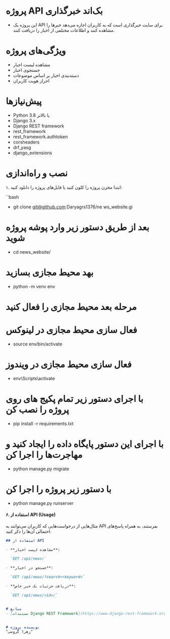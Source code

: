 # پروژه API بک‌اند خبرگذاری

- این پروژه یک API برای سایت خبرگذاری است که به کاربران اجازه می‌دهد خبرها را مشاهده کنند و اطلاعات مختلفی از اخبار را دریافت کنند.


# ویژگی‌های پروژه
- مشاهده لیست اخبار
- جستجوی اخبار
- دسته‌بندی اخبار بر اساس موضوعات
- احراز هویت کاربران


# پیش‌نیازها
- Python 3.8 یا بالاتر
- Django 3.x
- Django REST framework
- rest_framework
- rest_framework.authtoken
- corsheaders
- drf_yasg
- django_extensions


# نصب و راه‌اندازی

۱. ابتدا مخزن پروژه را کلون کنید یا فایل‌های پروژه را دانلود کنید:

``bash
- git clone git@github.com:Daryagrs1376/ne
ws_website.gi

# بعد از طریق دستور زیر وارد پوشه پروژه شوید
- cd news_website/

# بهد محیط مجازی بسازید
- python -m venv env

# مرحله بعد محیط مجازی را فعال کنید

# فعال سازی محیط مجازی در لینوکس
- source env/bin/activate 

# فعال سازی محیط مجازی در ویندوز
- env\Scripts\activate


# با اجرای دستور زیر تمام پکیج های روی پروژه را نصب کن
- pip install -r requirements.txt


# با اجرای این دستور پایگاه داده را ایجاد کنید و مهاجرت‌ها را اجرا کن
- python manage.py migrate


# با دستور زیر پروژه را اجرا کن
- python manage.py runserver


#### ۶. استفاده از API (Usage)
مثال‌هایی از درخواست‌هایی که کاربران می‌توانند به API بفرستند، به همراه پاسخ‌های احتمالی آن‌ها را ذکر کنید.

```markdown
## استفاده از API

- **مشاهده لیست اخبار**:

  `GET /api/news/`

- **جستجو در اخبار**:

  `GET /api/news/?search=<keyword>`

- **دریافت جزئیات یک خبر خاص**:

  `GET /api/news/<id>/`


# منابع
- [مستندات Django REST Framework](https://www.django-rest-framework.org/)


# نویسنده پروژه
"زهرا گروسی"
